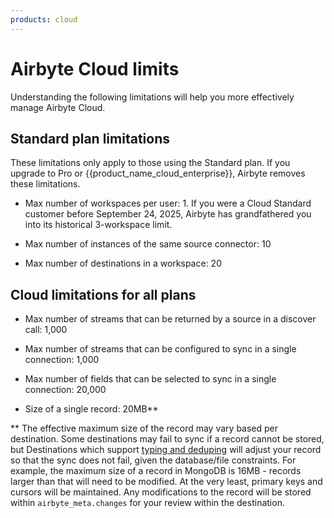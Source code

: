 ```yaml
---
products: cloud
---
```


# Airbyte Cloud limits

Understanding the following limitations will help you more effectively manage Airbyte Cloud.

## Standard plan limitations

These limitations only apply to those using the Standard plan. If you upgrade to Pro or {{product_name_cloud_enterprise}}, Airbyte removes these limitations.

- Max number of workspaces per user: 1. If you were a Cloud Standard customer before September 24, 2025, Airbyte has grandfathered you into its historical 3-workspace limit.

- Max number of instances of the same source connector: 10

- Max number of destinations in a workspace: 20

## Cloud limitations for all plans

- Max number of streams that can be returned by a source in a discover call: 1,000

- Max number of streams that can be configured to sync in a single connection: 1,000

- Max number of fields that can be selected to sync in a single connection: 20,000

- Size of a single record: 20MB\*\*

\*\* The effective maximum size of the record may vary based per destination. Some destinations may
fail to sync if a record cannot be stored, but Destinations which support
[typing and deduping](/platform/using-airbyte/core-concepts/typing-deduping) will adjust your record so that
the sync does not fail, given the database/file constraints. For example, the maximum size of a
record in MongoDB is 16MB - records larger than that will need to be modified. At the very least,
primary keys and cursors will be maintained. Any modifications to the record will be stored within
`airbyte_meta.changes` for your review within the destination.
